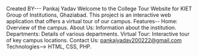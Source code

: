 Created BY--- Pankaj Yadav
Welcome to the College Tour Website for KIET Group of Institutions, Ghaziabad. This project is an interactive web application that offers a virtual tour of our campus.
Features--
Home: Overview of the campus.
About Us: Information about the institution.
Departments: Details of various departments.
Virtual Tour: Interactive tour of key campus locations.
Contact Us: pankajyadav200222@gmail.com
Technologies--> HTML, CSS, PHP.

